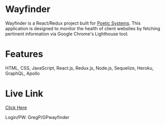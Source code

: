 # Wayfinder

Wayfinder is a React/Redux project built for <a href="https://poetic.io/">Poetic Systems</a>. This application is designed to monitor the health of client websites by fetching pertinent information via Google Chrome's Lighthouse tool. 

# Features 
HTML, CSS, JavaScript, React.js, Redux.js, Node.js, Sequelize, Heroku, GraphQL, Apollo 

# Live Link

<a href="https://poetic-wayfinder-client.herokuapp.com/">Click Here</a>

Login/PW: GregP/GPwayfinder
